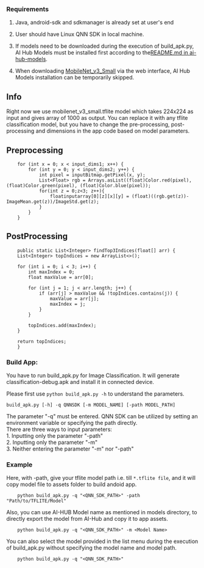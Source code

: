 ### Requirements

1. Java, android-sdk and sdkmanager is already set at user's end
2. User should have Linux QNN SDK in local machine.
3. If models need to be downloaded during the execution of build_apk.py, AI Hub Models must be installed first according to the[README.md in ai-hub-models](https://github.com/quic/ai-hub-models/blob/main/README.md).

4. When downloading [MobileNet_v3_Small](https://aihub.qualcomm.com/mobile/models/mobilenet_v3_small) via the web interface, AI Hub Models installation can be temporarily skipped.



## Info
Right now we use mobilenet_v3_small.tflite model which takes 224x224 as input and gives array of 1000 as output. You can replace it with any tflite classification model, but you have to change the pre-processing, post-processing and dimensions in the app code based on model parameters.


## Preprocessing


```
    for (int x = 0; x < input_dims1; x++) {
        for (int y = 0; y < input_dims2; y++) {
            int pixel = inputBitmap.getPixel(x, y);
            List<Float> rgb = Arrays.asList((float)Color.red(pixel), (float)Color.green(pixel), (float)Color.blue(pixel));
            for(int z = 0;z<3; z++){
                floatinputarray[0][z][x][y] = (float)((rgb.get(z))-ImageMean.get(z))/ImageStd.get(z);
            }
        }
    }
```


## PostProcessing


```
    public static List<Integer> findTop3Indices(float[] arr) {
    List<Integer> topIndices = new ArrayList<>();

    for (int i = 0; i < 3; i++) {
        int maxIndex = 0;
        float maxValue = arr[0];

        for (int j = 1; j < arr.length; j++) {
            if (arr[j] > maxValue && !topIndices.contains(j)) {
                maxValue = arr[j];
                maxIndex = j;
            }
        }

        topIndices.add(maxIndex);
    }

    return topIndices;
    }
```

### Build App:

You have to run build_apk.py for Image Classification. It will generate classification-debug.apk and install it in connected device.

Please first use `python build_apk.py -h` to understand the parameters.


```
build_apk.py [-h] -q QNNSDK [-m MODEL_NAME] [-path MODEL_PATH]
```

The parameter "-q" must be entered. QNN SDK can be utilized by setting an environment variable or specifying the path directly.<br />There are three ways to input parameters:<br />1. Inputting only the parameter "-path"<br />2. Inputting only the parameter "-m"<br />3. Neither entering the parameter "-m" nor "-path"



### Example

Here, with -path, give your tflite model path i.e. till `*.tflite file`, and it will copy model file to assets folder to build andoid app.
```
    python build_apk.py -q "<QNN_SDK_PATH>" -path "Path/to/TFLITE/Model"
```


Also, you can use AI-HUB Model name as mentioned in models directory, to directly export the model from AI-Hub and copy it to app assets.

```
    python build_apk.py -q "<QNN_SDK_PATH>" -m <Model Name>
```

You can also select the model provided in the list menu during the execution of build_apk.py without specifying the model name and model path.

```
    python build_apk.py -q "<QNN_SDK_PATH>" 
```
